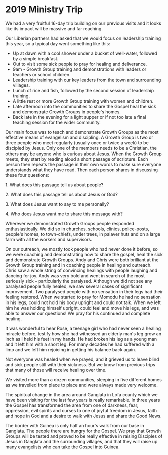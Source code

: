 # 2019 Ministry Trip

We had a very fruitful 16-day trip building on our previous visits and it looks like its impact will be massive and far reaching.

Our Liberian partners had asked that we would focus on leadership training this year, so a typical day went something like this:

-   Up at dawn with a cool shower under a bucket of well-water, followed by a simple breakfast.
-   Out to visit some sick people to pray for healing and deliverance.
-   9am - Growth Group training and demonstrations with leaders or teachers or school children.
-   Leadership training with our key leaders from the town and surrounding villages.
-   Lunch of rice and fish, followed by the second session of leadership training.
-   A little rest or more Growth Group training with women and children.
-   Late afternoon into the communities to share the Gospel heal the sick and demonstrate Growth Groups in people's homes.
-   Back late in the evening for a light supper or if not too late a final teaching session for the wider community.

Our main focus was to teach and demonstrate Growth Groups as the most effective means of evangelism and discipling. A Growth Group is two or three people who meet regularly (usually once or twice a week) to be discipled by Jesus. Only one of the members needs to be a Christian, the others may be anyone who is curious about Jesus. When the Growth Group meets, they start by reading aloud a short passage of scripture. Each person then repeats the passage in their own words to make sure everyone understands what they have read. Then each person shares in discussing these four questions:

1\. What does this passage tell us about people?

2\. What does this passage tell us about Jesus or God?

3\. What does Jesus want to say to me personally?

4\. Who does Jesus want me to share this message with?

Wherever we demonstrated Growth Groups people responded enthusiastically. We did so in churches, schools, clinics, police-posts, people's homes, to town-chiefs, under trees, in palaver huts and on a large farm with all the workers and supervisors.

On our outreach, we mostly took people who had never done it before, so we were coaching and demonstrating how to share the gospel, heal the sick and demonstrate Growth Groups. Andy and Chris were both brilliant at the Growth Group training and in coaching people in healing and outreach. Chris saw a whole string of convincing healings with people laughing and dancing for joy. Andy was very bold and went in search of the most seriously sick – particularly the paralysed. Although we did not see any paralysed people fully healed, we saw several cases of significant improvement. Two paralysed people with no sensation in their legs had their feeling restored. When we started to pray for Momodu he had no sensation in his legs, could not hold his body upright and could not talk. When we left him he was holding himself upright, could feel and move his legs, and was able to answer our questions! We pray for his continued and complete healing.

It was wonderful to hear Rose, a teenage girl who had never seen a healing miracle before, testify how she had witnessed an elderly man's leg grow an inch as I held his feet in my hands. He had broken his leg as a young man and it left him with a short leg. For many decades he had suffered with a limp and we left him rejoicing in getting his balance back again.

Not everyone was healed when we prayed, and it grieved us to leave blind and sick people still with their sickness. But we know from previous trips that many of those will receive healing over time.

We visited more than a dozen communities, sleeping in five different homes as we travelled from place to place and were always made very welcome.

The spiritual change in the area around Ganglata in Lofa county which we have been visiting for the last few years is really remarkable. In three years the Gospel has transformed the area from one of darkness, fear, oppression, evil spirits and curses to one of joyful freedom in Jesus, faith and hope in God and a desire to walk with Jesus and share the Good News.

The border with Guinea is only half an hour's walk from our base in Ganglata. The people there are hungry for the Gospel. We pray that Growth Groups will be tested and proved to be really effective in raising Disciples of Jesus in Ganglata and the surrounding villages, and that they will raise up many evangelists who can take the Gospel into Guinea.
